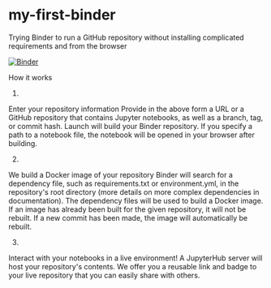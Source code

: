 # my-first-binder

Trying Binder to run a GitHub repository without installing complicated requirements and from the browser

[![Binder](https://mybinder.org/badge_logo.svg)](https://mybinder.org/v2/gh/loic-nazaries/my-first-binder/HEAD)

How it works

1.
Enter your repository information
Provide in the above form a URL or a GitHub repository that contains Jupyter notebooks, as well as a branch, tag, or commit hash. Launch will build your Binder repository. If you specify a path to a notebook file, the notebook will be opened in your browser after building.

2.
We build a Docker image of your repository
Binder will search for a dependency file, such as requirements.txt or environment.yml, in the repository's root directory (more details on more complex dependencies in documentation). The dependency files will be used to build a Docker image. If an image has already been built for the given repository, it will not be rebuilt. If a new commit has been made, the image will automatically be rebuilt.

3.
Interact with your notebooks in a live environment!
A JupyterHub server will host your repository's contents. We offer you a reusable link and badge to your live repository that you can easily share with others.

